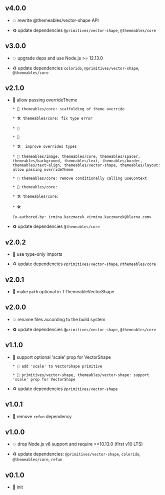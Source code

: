 ## v4.0.0

* 💥 rewrite @themeables/vector-shape API

* ♻️ update dependencies `@primitives/vector-shape`, `@themeables/core`

## v3.0.0

* 💥 upgrade deps and use Node.js >= 12.13.0

* ♻️ update dependencies `colorido`, `@primitives/vector-shape`, `@themeables/core`

## v2.1.0

* 🌱 allow passing overrideTheme

  ```
  * 🚧 themeables/core: scaffolding of theme override
  
  * 🛠 themeables/core: fix type error
  
  * 🚷
  
  * 🚧
  
  * 🛠  improve overrides types
  
  * 🌱 themeables/image, themeables/core, themeables/spacer, themeables/background, themeables/text, themeables/border, themeables/text-align, themeables/vector-shape, themeables/layout: allow passing overrideTheme
  
  * 🐞 themeables/core: remove conditionally calling useContext
  
  * 🐞 themeables/core:
  
  * 🛠 themeables/core:
  
  * 🛠
  
  Co-authored-by: irmina.kaczmarek <irmina.kaczmarek@klarna.com>
  ```

* ♻️ update dependencies `@themeables/core`

## v2.0.2

* 🐞 use type-only imports

* ♻️ update dependencies `@primitives/vector-shape`, `@themeables/core`

## v2.0.1

* 🐞 make `path` optional in TThemeableVectorShape

## v2.0.0

* 💥 rename files according to the build system

* ♻️ update dependencies `@primitives/vector-shape`, `@themeables/core`

## v1.1.0

* 🌱 support optional 'scale' prop for VectorShape

  ```
  * 🚧 add 'scale' to VectorShape primitive
  
  * 🌱 primitives/vector-shape, themeables/vector-shape: support 'scale' prop for VectorShape
  ```

* ♻️ update dependencies `@primitives/vector-shape`

## v1.0.1

* 🐞 remove `refun` dependency

## v1.0.0

* 💥 drop Node.js v8 support and require >=10.13.0 (first v10 LTS)

* ♻️ update dependencies: `@primitives/vector-shape`, `colorido`, `@themeables/core`, `refun`

## v0.1.0

* 🐣 init
